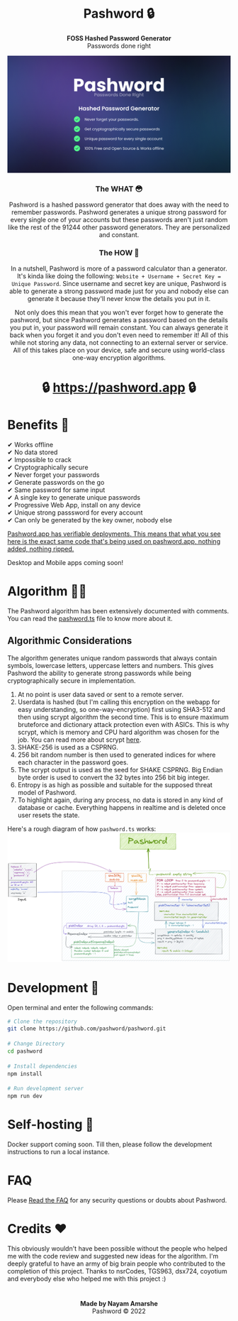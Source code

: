 <div align="center">

# Pashword 🔒
**FOSS Hashed Password Generator**\
Passwords done right

<img src="/public/og-image.png">

### The WHAT 😳
Pashword is a hashed password generator that does away with the need to remember passwords. Pashword generates a unique strong password for every single one of your accounts but these passwords aren't just random like the rest of the 91244 other password generators. They are personalized and constant.

### The HOW 🤔
In a nutshell, Pashword is more of a password calculator than a generator. It's kinda like doing the following: `Website + Username + Secret Key = Unique Password`. Since username and secret key are unique, Pashword is able to generate a strong password made just for you and nobody else can generate it because they'll never know the details you put in it.

Not only does this mean that you won't ever forget how to generate the pashword, but since Pashword generates a password based on the details you put in, your password will remain constant. You can always generate it back when you forget it and you don't even need to remember it! All of this while not storing any data, not connecting to an external server or service. All of this takes place on your device, safe and secure using world-class one-way encryption algorithms.

# 🔒 https://pashword.app 🔒
</div>

# Benefits 🚀
✔ Works offline\
✔ No data stored\
✔ Impossible to crack\
✔ Cryptographically secure\
✔ Never forget your passwords\
✔ Generate passwords on the go\
✔ Same password for same input\
✔ A single key to generate unique passwords\
✔ Progressive Web App, install on any device\
✔ Unique strong passsword for every account\
✔ Can only be generated by the key owner, nobody else

[Pashword.app has verifiable deployments. This means that what you see here is the exact same code that's being used on pashword.app, nothing added, nothing ripped.](https://github.com/pashword/pashword/deployments/activity_log?environment=Production)

Desktop and Mobile apps coming soon!

# Algorithm 👨‍💻
The Pashword algorithm has been extensively documented with comments. You can read the [pashword.ts](https://github.com/pashword/pashword-lib/blob/main/src/helpers/pashword.ts) file to know more about it.

## Algorithmic Considerations
The algorithm generates unique random passwords that always contain symbols, lowercase letters, uppercase letters and numbers. This gives Pashword the ability to generate strong passwords while being cryptographically secure in implementation.

1. At no point is user data saved or sent to a remote server.
2. Userdata is hashed (but I'm calling this encryption on the webapp for easy understanding, so one-way-encryption) first using SHA3-512 and then using scrypt algorithm the second time. This is to ensure maximum bruteforce and dictionary attack protection even with ASICs. This is why scrypt, which is memory and CPU hard algorithm was chosen for the job. You can read more about scrypt [here](https://en.wikipedia.org/wiki/Scrypt).
3. SHAKE-256 is used as a CSPRNG.
4. 256 bit random number is then used to generated indices for where each character in the password goes.
5. The scrypt output is used as the seed for SHAKE CSPRNG. Big Endian byte order is used to convert the 32 bytes into 256 bit big integer.
7. Entropy is as high as possible and suitable for the supposed threat model of Pashword.
8. To highlight again, during any process, no data is stored in any kind of database or cache. Everything happens in realtime and is deleted once user resets the state.

Here's a rough diagram of how `pashword.ts` works:
<img src="/algorithm_illustration.png">

# Development 🧰

Open terminal and enter the following commands:
```bash
# Clone the repository
git clone https://github.com/pashword/pashword.git

# Change Directory
cd pashword

# Install dependencies
npm install

# Run development server
npm run dev
```

# Self-hosting 🤳

Docker support coming soon. Till then, please follow the development instructions to run a local instance.

# FAQ
Please [Read the FAQ](https://pashword.app/#faq) for any security questions or doubts about Pashword.

# Credits ♥

This obviously wouldn't have been possible without the people who helped me with the code review and suggested new ideas for the algorithm. I'm deeply grateful to have an army of big brain people who contributed to the completion of this project. Thanks to nsrCodes, TGS963, dsx724, coyotium and everybody else who helped me with this project :)

#
<div align="center">

**Made by Nayam Amarshe**\
Pashword © 2022
</div>
